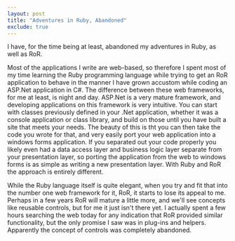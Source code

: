 ```yaml
---
layout: post
title: "Adventures in Ruby, Abandoned"
exclude: true
---
```


I have, for the time being at least, abandoned my adventures in Ruby, as well as RoR.

Most of the applications I write are web-based, so therefore I spent most of my time learning the Ruby programming language while trying to get an RoR application to behave in the manner I have grown accustom while coding an ASP.Net application in C#. The difference between these web frameworks, for me at least, is night and day. ASP.Net is a very mature framework, and developing applications on this framework is very intuitive. You can start with classes previously defined in your .Net application, whether it was a console application or class library, and build on those until you have built a site that meets your needs. The beauty of this is tht you can then take the code you wrote for that, and very easily port your web application into a windows forms application. If you separated out your code properly you likely even had a data access layer and business logic layer separate from your presentation layer, so porting the application from the web to windows forms is as simple as writing a new presentation layer. With Ruby and RoR the approach is entirely different.

While the Ruby language itself is quite elegant, when you try and fit that into the number one web framework for it, RoR, it starts to lose its appeal to me. Perhaps in a few years RoR will mature a little more, and we'll see concepts like reusable controls, but for me it just isn't there yet. I actually spent a few hours searching the web today for any indication that RoR provided similar functionality, but the only promise I saw was in plug-ins and helpers. Apparently the concept of controls was completely abandoned.
